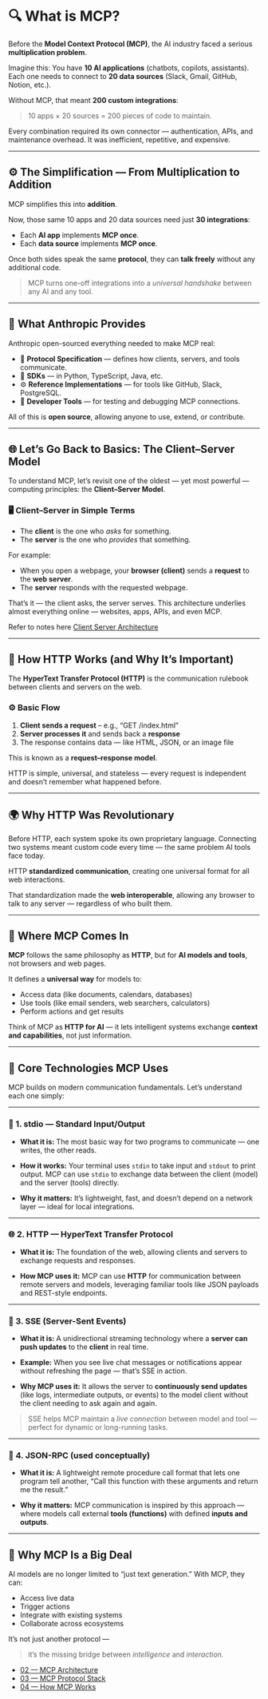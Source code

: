 # 🔍 What is MCP?

Before the **Model Context Protocol (MCP)**, the AI industry faced a serious **multiplication problem**.

Imagine this:
You have **10 AI applications** (chatbots, copilots, assistants).
Each one needs to connect to **20 data sources** (Slack, Gmail, GitHub, Notion, etc.).

Without MCP, that meant **200 custom integrations**:

> 10 apps × 20 sources = 200 pieces of code to maintain.

Every combination required its own connector — authentication, APIs, and maintenance overhead.
It was inefficient, repetitive, and expensive.

---

## ⚙️ The Simplification — From Multiplication to Addition

MCP simplifies this into **addition**.

Now, those same 10 apps and 20 data sources need just **30 integrations**:

* Each **AI app** implements **MCP once**.
* Each **data source** implements **MCP once**.

Once both sides speak the same **protocol**, they can **talk freely** without any additional code.

> MCP turns one-off integrations into a *universal handshake* between any AI and any tool.

---

## 🧱 What Anthropic Provides

Anthropic open-sourced everything needed to make MCP real:

* 🧩 **Protocol Specification** — defines how clients, servers, and tools communicate.
* 🐍 **SDKs** — in Python, TypeScript, Java, etc.
* ⚙️ **Reference Implementations** — for tools like GitHub, Slack, PostgreSQL.
* 🧪 **Developer Tools** — for testing and debugging MCP connections.

All of this is **open source**, allowing anyone to use, extend, or contribute.

---

## 🌐 Let’s Go Back to Basics: The Client–Server Model

To understand MCP, let’s revisit one of the oldest — yet most powerful — computing principles:
the **Client–Server Model**.

### 🖥️ Client–Server in Simple Terms

* The **client** is the one who *asks* for something.
* The **server** is the one who *provides* that something.

For example:

* When you open a webpage, your **browser (client)** sends a **request** to the **web server**.
* The **server** responds with the requested webpage.

That’s it — the client asks, the server serves.
This architecture underlies almost everything online — websites, apps, APIs, and even MCP.

Refer to notes here [Client Server Architecture](/System%20Design/HLD/Architectural%20Patterns/01_ClientServerArchitecture.md)

---

## 🧠 How HTTP Works (and Why It’s Important)

The **HyperText Transfer Protocol (HTTP)** is the communication rulebook between clients and servers on the web.

### ⚙️ Basic Flow

1. **Client sends a request** – e.g., “GET /index.html”
2. **Server processes it** and sends back a **response**
3. The response contains data — like HTML, JSON, or an image file

This is known as a **request–response model**.

HTTP is simple, universal, and stateless —
every request is independent and doesn’t remember what happened before.

---

## 🌍 Why HTTP Was Revolutionary

Before HTTP, each system spoke its own proprietary language.
Connecting two systems meant custom code every time — the same problem AI tools face today.

HTTP **standardized communication**, creating one universal format for all web interactions.

That standardization made the **web interoperable**,
allowing any browser to talk to any server — regardless of who built them.

---

## 🔄 Where MCP Comes In

**MCP** follows the same philosophy as **HTTP**,
but for **AI models and tools**, not browsers and web pages.

It defines a **universal way** for models to:

* Access data (like documents, calendars, databases)
* Use tools (like email senders, web searchers, calculators)
* Perform actions and get results

Think of MCP as **HTTP for AI** —
it lets intelligent systems exchange **context and capabilities**, not just information.

---

## 🔌 Core Technologies MCP Uses

MCP builds on modern communication fundamentals.
Let’s understand each one simply:

---

### 🧵 1. **stdio** — Standard Input/Output

* **What it is:**
  The most basic way for two programs to communicate — one writes, the other reads.

* **How it works:**
  Your terminal uses `stdin` to take input and `stdout` to print output.
  MCP can use `stdio` to exchange data between the client (model) and the server (tools) directly.

* **Why it matters:**
  It’s lightweight, fast, and doesn’t depend on a network layer — ideal for local integrations.

---

### 🌐 2. **HTTP** — HyperText Transfer Protocol

* **What it is:**
  The foundation of the web, allowing clients and servers to exchange requests and responses.

* **How MCP uses it:**
  MCP can use **HTTP** for communication between remote servers and models,
  leveraging familiar tools like JSON payloads and REST-style endpoints.

---

### 🔔 3. **SSE (Server-Sent Events)**

* **What it is:**
  A unidirectional streaming technology where a **server can push updates** to the **client** in real time.

* **Example:**
  When you see live chat messages or notifications appear without refreshing the page — that’s SSE in action.

* **Why MCP uses it:**
  It allows the server to **continuously send updates** (like logs, intermediate outputs, or events)
  to the model client without the client needing to ask again and again.

> SSE helps MCP maintain a *live connection* between model and tool —
> perfect for dynamic or long-running tasks.

---

### 🧩 4. **JSON-RPC** (used conceptually)

* **What it is:**
  A lightweight remote procedure call format that lets one program tell another,
  “Call this function with these arguments and return me the result.”

* **Why it matters:**
  MCP communication is inspired by this approach —
  where models call external **tools (functions)** with defined **inputs and outputs**.

---

## 🔮 Why MCP Is a Big Deal

AI models are no longer limited to “just text generation.”
With MCP, they can:

* Access live data
* Trigger actions
* Integrate with existing systems
* Collaborate across ecosystems

It’s not just another protocol —

> it’s the missing bridge between *intelligence* and *interaction.*

* [02 — MCP Architecture](02_MCPArchitecture.md)
* [03 — MCP Protocol Stack](03_MCPProtocolStack.md)
* [04 — How MCP Works](04_HowMCPWorks.md)
